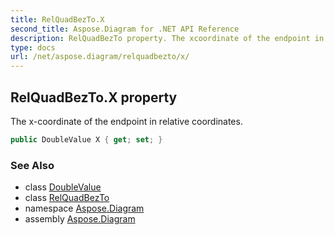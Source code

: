 ```yaml
---
title: RelQuadBezTo.X
second_title: Aspose.Diagram for .NET API Reference
description: RelQuadBezTo property. The xcoordinate of the endpoint in relative coordinates
type: docs
url: /net/aspose.diagram/relquadbezto/x/
---
```

## RelQuadBezTo.X property

The x-coordinate of the endpoint in relative coordinates.

```csharp
public DoubleValue X { get; set; }
```

### See Also

* class [DoubleValue](../../doublevalue/)
* class [RelQuadBezTo](../)
* namespace [Aspose.Diagram](../../relquadbezto/)
* assembly [Aspose.Diagram](../../../)


